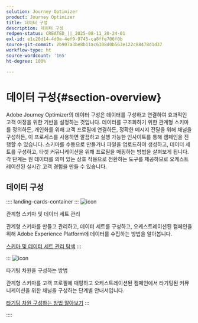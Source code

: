 ```yaml
---
solution: Journey Optimizer
product: Journey Optimizer
title: 데이터 구성
description: 데이터 구성
redpen-status: CREATED_||_2025-08-11_20-24-01
exl-id: e1c20d14-4d0e-4ef9-9745-ca8ffe706f0b
source-git-commit: 2b907a3be8b11ac6308d0b563e122c88478d1d37
workflow-type: ht
source-wordcount: '165'
ht-degree: 100%

---
```


# 데이터 구성{#section-overview}

Adobe Journey Optimizer의 데이터 구성은 데이터를 구성하고 연결하여 효과적인 고객 여정을 위한 기반을 설정하는 것입니다. 데이터를 구조화하기 위한 관계형 스키마를 정의하든, 개인화를 위해 고객 프로필에 연결하든, 정확한 메시지 전달을 위해 채널을 구성하든, 이 프로세스를 사용하면 깔끔하고 실행 가능한 인사이트를 통해 캠페인을 진행할 수 있습니다. 스키마를 수동으로 만들거나 파일을 업로드하여 생성하고, 데이터 세트를 구성하고, 타겟 커뮤니케이션을 위해 프로필을 매핑하는 방법을 살펴보게 됩니다. 각 단계는 원 데이터를 의미 있는 상호 작용으로 전환하는 도구를 제공하므로 오케스트레이션된 실시간 고객 경험을 만들 수 있습니다.

## 데이터 구성

:::: landing-cards-container
:::
![icon](https://cdn.experienceleague.adobe.com/icons/gear.svg?lang=ko)

관계형 스키마 및 데이터 세트 관리

관계형 스키마를 만들고 관리하고, 데이터 세트를 구성하고, 오케스트레이션된 캠페인을 위해 Adobe Experience Platform에 데이터를 수집하는 방법을 알아봅니다.

[스키마 및 데이터 세트 관리 탐색](schemas-datasets-landing-page.md)
:::

:::
![icon](https://cdn.experienceleague.adobe.com/icons/bullseye.svg?lang=ko)

타기팅 차원을 구성하는 방법

관계형 스키마를 고객 프로필에 매핑하고 오케스트레이션된 캠페인에서 타기팅된 커뮤니케이션을 위한 채널을 구성하는 단계별 안내서입니다.

[타기팅 차원 구성하는 방법 알아보기](../using/orchestrated/target-dimension.md)
:::

::::
